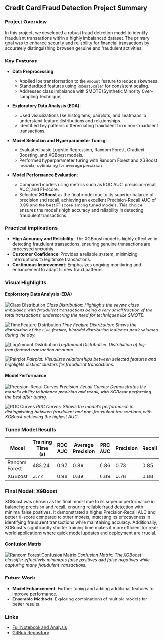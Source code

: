 ## Credit Card Fraud Detection Project Summary

### Project Overview

In this project, we developed a robust fraud detection model to identify fraudulent transactions within a highly imbalanced dataset. The primary goal was to enhance security and reliability for financial transactions by accurately distinguishing between genuine and fraudulent activities.

### Key Features

- **Data Preprocessing**:
  - Applied log transformation to the `Amount` feature to reduce skewness.
  - Standardized features using `RobustScaler` for consistent scaling.
  - Addressed class imbalance with SMOTE (Synthetic Minority Over-sampling Technique).

- **Exploratory Data Analysis (EDA)**:
  - Used visualizations like histograms, pairplots, and heatmaps to understand feature distributions and relationships.
  - Identified key patterns differentiating fraudulent from non-fraudulent transactions.

- **Model Selection and Hyperparameter Tuning**:
  - Evaluated basic Logistic Regression, Random Forest, Gradient Boosting, and XGBoost models.
  - Performed hyperparameter tuning with Random Forest and XGBoost models, optimizing for average precision.

- **Model Performance Evaluation**:
  - Compared models using metrics such as ROC AUC, precision-recall AUC, and F1-score.
  - Selected **XGBoost** as the final model due to its superior balance of precision and recall, achieving an excellent Precision-Recall AUC of 0.89 and the best F1 score among tuned models. This choice ensures the model's high accuracy and reliability in detecting fraudulent transactions.

### Practical Implications

- **High Accuracy and Reliability**: The XGBoost model is highly effective in detecting fraudulent transactions, ensuring genuine transactions are processed smoothly.
- **Customer Confidence**: Provides a reliable system, minimizing interruptions to legitimate transactions.
- **Continuous Improvement**: Emphasizes ongoing monitoring and enhancement to adapt to new fraud patterns.

### Visual Highlights

#### Exploratory Data Analysis (EDA)

![Class Distribution](Graphics/classDistribution.png)
*Class Distribution: Highlights the severe class imbalance with fraudulent transactions being a very small fraction of the total transactions, underscoring the need for techniques like SMOTE.*

![Time Feature Distribution](Graphics/timeDistribution.png)
*Time Feature Distribution: Shows the distribution of the `Time` feature, bimodal distribution indicates peak volumes during the day.*

![LogAmount Distribution](Graphics/logamountDistribution.png)
*LogAmount Distribution: Distribution of log-transformed transaction amounts.*

![Pairplot](Graphics/pairplot.png)
*Pairplot: Visualizes relationships between selected features and highlights distinct clusters for fraudulent transactions.*

#### Model Performance

![Precision-Recall Curves](Graphics/precisionRecall.png)
*Precision-Recall Curves: Demonstrates the model's ability to balance precision and recall, with XGBoost performing the best after tuning.*

![ROC Curves](Graphics/roc.png)
*ROC Curves: Shows the model's performance in distinguishing between fraudulent and non-fraudulent transactions, with XGBoost achieving the highest AUC.*

### Tuned Model Results

| Model              | Training Time (s) | ROC AUC | Average Precision | PRC AUC | Precision | Recall | F1-score |
|--------------------|-------------------|---------|-------------------|---------|-----------|--------|----------|
| Random Forest      | 488.24            | 0.97    | 0.86              | 0.86    | 0.73      | 0.85   | 0.79     |
| XGBoost            | 3.72              | 0.98    | 0.89              | 0.89    | 0.78      | 0.88   | 0.83     |

### Final Model: XGBoost
XGBoost was chosen as the final model due to its superior performance in balancing precision and recall, ensuring reliable fraud detection with minimal false positives. It demonstrated a higher Precision-Recall AUC and better f1-score compared to other models, indicating its effectiveness in identifying fraudulent transactions while maintaining accuracy. Additionally, XGBoost's significantly shorter training time makes it more efficient for real-world applications where quick model updates and deployment are crucial.

#### Confusion Matrix
![Random Forest Confusion Matrix](Graphics/confusionMatrix.png)
*Confusion Matrix: The XGBoost classifier effectively minimizes false positives and false negatives while capturing many fraudulent transactions.*

### Future Work

- **Model Enhancement**: Further tuning and adding additional features to improve performance.
- **Ensemble Methods**: Exploring combinations of multiple models for better results.

### Links

- [Full Notebook and Analysis](https://shanereichlin.com/fraud-detection/full-notebook)
- [GitHub Repository](https://github.com/ShaneR31/credit-card-fraud-detection)